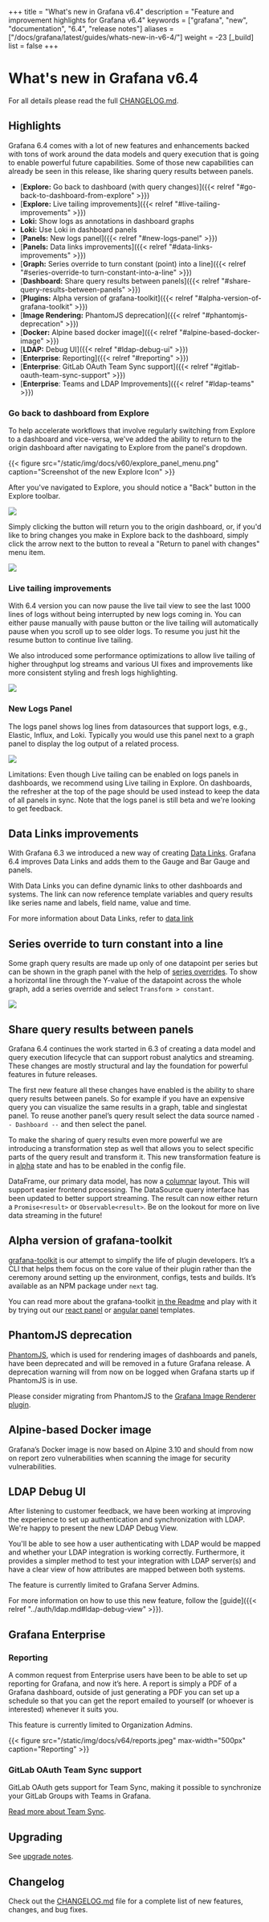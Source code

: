 +++
title = "What's new in Grafana v6.4"
description = "Feature and improvement highlights for Grafana v6.4"
keywords = ["grafana", "new", "documentation", "6.4", "release notes"]
aliases = ["/docs/grafana/latest/guides/whats-new-in-v6-4/"]
weight = -23
[_build]
list = false
+++

# What's new in Grafana v6.4

For all details please read the full [CHANGELOG.md](https://github.com/grafana/grafana/blob/master/CHANGELOG.md).

## Highlights

Grafana 6.4 comes with a lot of new features and enhancements backed with tons of work around the data models and query execution that is going to enable powerful future capabilities.
Some of those new capabilities can already be seen in this release, like sharing query results between panels.

- [**Explore:** Go back to dashboard (with query changes)]({{< relref "#go-back-to-dashboard-from-explore" >}})
- [**Explore:** Live tailing improvements]({{< relref "#live-tailing-improvements" >}})
- **Loki:** Show logs as annotations in dashboard graphs
- **Loki:** Use Loki in dashboard panels
- [**Panels:** New logs panel]({{< relref "#new-logs-panel" >}})
- [**Panels:** Data links improvements]({{< relref "#data-links-improvements" >}})
- [**Graph:** Series override to turn constant (point) into a line]({{< relref "#series-override-to turn-constant-into-a-line" >}})
- [**Dashboard:** Share query results between panels]({{< relref "#share-query-results-between-panels" >}})
- [**Plugins:** Alpha version of grafana-toolkit]({{< relref "#alpha-version-of-grafana-toolkit" >}})
- [**Image Rendering:** PhantomJS deprecation]({{< relref "#phantomjs-deprecation" >}})
- [**Docker:** Alpine based docker image]({{< relref "#alpine-based-docker-image" >}})
- [**LDAP:** Debug UI]({{< relref "#ldap-debug-ui" >}})
- [**Enterprise**: Reporting]({{< relref "#reporting" >}})
- [**Enterprise**: GitLab OAuth Team Sync support]({{< relref "#gitlab-oauth-team-sync-support" >}})
- [**Enterprise**: Teams and LDAP Improvements]({{< relref "#ldap-teams" >}})

### Go back to dashboard from Explore

To help accelerate workflows that involve regularly switching from Explore to a dashboard and vice-versa, we've added the ability to return to the origin dashboard
after navigating to Explore from the panel's dropdown.

{{< figure src="/static/img/docs/v60/explore_panel_menu.png" caption="Screenshot of the new Explore Icon" >}}

After you've navigated to Explore, you should notice a "Back" button in the Explore toolbar.

<img src="/static/img/docs/v64/explore_toolbar_1.png" />

Simply clicking the button will return you to the origin dashboard, or, if you'd like to bring changes you make in Explore back to the dashboard, simply click
the arrow next to the button to reveal a "Return to panel with changes" menu item.

<img src="/static/img/docs/v64/explore_toolbar_v2.png" />

### Live tailing improvements

With 6.4 version you can now pause the live tail view to see the last 1000 lines of logs without being interrupted by new logs coming in. You can either pause manually with pause button or the live tailing will automatically pause when you scroll up to see older logs. To resume you just hit the resume button to continue live tailing.

We also introduced some performance optimizations to allow live tailing of higher throughput log streams and various UI fixes and improvements like more consistent styling and fresh logs highlighting.

<img src="/static/img/docs/v64/explore_live_tailing.gif" />

### New Logs Panel

The logs panel shows log lines from datasources that support logs, e.g., Elastic, Influx, and Loki. Typically you would use this panel next to a graph panel to display the log output of a related process.

<img src="/static/img/docs/v64/logs-panel.png" />

Limitations: Even though Live tailing can be enabled on logs panels in dashboards, we recommend using Live tailing in Explore. On dashboards, the refresher at the top of the page should be used instead to keep the data of all panels in sync. Note that the logs panel is still beta and we're looking to get feedback.

## Data Links improvements

With Grafana 6.3 we introduced a new way of creating [Data Links](https://grafana.com/blog/2019/08/27/new-in-grafana-6.3-easy-to-use-data-links/).
Grafana 6.4 improves Data Links and adds them to the Gauge and Bar Gauge and panels.

With Data Links you can define dynamic links to other dashboards and systems. The link can now reference template variables and query results like series name and labels, field name, value and time.

For more information about Data Links, refer to [data link](https://grafana.com/docs/features/panels/graph/#data-link)

## Series override to turn constant into a line

Some graph query results are made up only of one datapoint per series but can be shown in the graph panel with the help of [series overrides](/features/panels/graph/#series-overrides).
To show a horizontal line through the Y-value of the datapoint across the whole graph, add a series override and select `Transform > constant`.

<img src="/static/img/docs/v64/constant-series-override.png" />

## Share query results between panels

Grafana 6.4 continues the work started in 6.3 of creating a data model and query execution lifecycle that can support robust analytics and streaming. These changes are mostly structural and lay the foundation for powerful features in future releases.

The first new feature all these changes have enabled is the ability to share query results between panels. So for example if you have an expensive query you can visualize the same results in a graph, table and singlestat panel. To reuse another panel’s query result select the data source named `-- Dashboard --` and then select the panel.

To make the sharing of query results even more powerful we are introducing a transformation step as well that allows you to select specific parts of the query result and transform it. This new transformation feature is in [alpha](https://grafana.com/docs/administration/configuration/#enable-alpha) state and has to be enabled in the config file.

DataFrame, our primary data model, has now a [columnar](https://en.wikipedia.org/wiki/Column-oriented_DBMS) layout. This
will support easier frontend processing. The DataSource query interface has been updated to better support streaming.
The result can now either return a `Promise<result>` or `Observable<result>`. Be on the lookout for more on live data
streaming in the future!

## Alpha version of grafana-toolkit

[grafana-toolkit](https://www.npmjs.com/package/@grafana/toolkit/v/6.4.0-beta.1) is our attempt to simplify the life of plugin developers. It’s a CLI that helps them focus on the core value of their plugin rather than the ceremony around setting up the environment, configs, tests and builds. It’s available as an NPM package under `next` tag.

You can read more about the grafana-toolkit [in the Readme](https://github.com/grafana/grafana/blob/master/packages/grafana-toolkit/README.md) and play with it by trying out our [react panel](https://github.com/grafana/simple-react-panel) or [angular panel](https://github.com/grafana/simple-angular-panel) templates.

## PhantomJS deprecation

[PhantomJS](https://phantomjs.org/), which is used for rendering images of dashboards and panels, have been deprecated and will be removed in a future Grafana release. A deprecation warning will from now on be logged when Grafana starts up if PhantomJS is in use.

Please consider migrating from PhantomJS to the [Grafana Image Renderer plugin](https://grafana.com/grafana/plugins/grafana-image-renderer).

## Alpine-based Docker image

Grafana’s Docker image is now based on Alpine 3.10 and should from now on report zero vulnerabilities when scanning the image for security vulnerabilities.

## LDAP Debug UI

After listening to customer feedback, we have been working at improving the experience to set up authentication and synchronization with LDAP. We're happy to present the new LDAP Debug View.

You'll be able to see how a user authenticating with LDAP would be mapped and whether your LDAP integration is working correctly. Furthermore, it provides a simpler method to test your integration with LDAP server(s) and have a clear view of how attributes are mapped between both systems.

The feature is currently limited to Grafana Server Admins.

For more information on how to use this new feature, follow the [guide]({{< relref "../auth/ldap.md#ldap-debug-view" >}}).

## Grafana Enterprise

### Reporting

A common request from Enterprise users have been to be able to set up reporting for Grafana, and now it’s here. A report is simply a PDF of a Grafana dashboard, outside of just generating a PDF you can set up a schedule so that you can get the report emailed to yourself (or whoever is interested) whenever it suits you.

This feature is currently limited to Organization Admins.

{{< figure src="/static/img/docs/v64/reports.jpeg" max-width="500px" caption="Reporting" >}}

### GitLab OAuth Team Sync support

GitLab OAuth gets support for Team Sync, making it possible to synchronize your GitLab Groups with Teams in Grafana.

[Read more about Team Sync](https://grafana.com/docs/auth/team-sync/).

## Upgrading

See [upgrade notes](/installation/upgrading/#upgrading-to-v6-4).

## Changelog

Check out the [CHANGELOG.md](https://github.com/grafana/grafana/blob/master/CHANGELOG.md) file for a complete list of new features, changes, and bug fixes.
